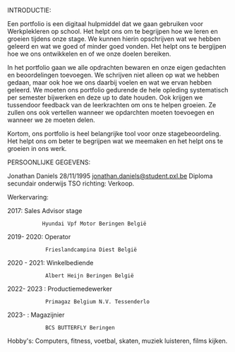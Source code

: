 INTRODUCTIE:

Een portfolio is een digitaal hulpmiddel dat we gaan gebruiken voor Werkplekleren op school. Het helpt ons om te begrijpen hoe we leren en groeien tijdens onze stage. We kunnen hierin opschrijven wat we hebben geleerd en wat we goed of minder goed vonden. Het helpt ons te bergijpen hoe we ons ontwikkelen en of we onze doelen bereiken.

In het portfolio gaan we alle opdrachten bewaren en onze eigen gedachten en beoordelingen toevoegen. We schrijven niet alleen op wat we hebben gedaan, maar ook hoe we ons daarbij voelen en wat we ervan hebben geleerd. We moeten ons portfolio gedurende de hele opleding systematisch per semester bijwerken en deze up to date houden. Ook krijgen we tussendoor feedback van de leerkrachten om ons te helpen groeien. Ze zullen ons ook vertellen wanneer we opdarchten moeten toevoegen en wanneer we ze moeten delen.

Kortom, ons portfolio is heel belangrijke tool voor onze stagebeoordeling. Het helpt ons om beter te begrijpen wat we meemaken en het helpt ons te groeien in ons werk.


PERSOONLIJKE GEGEVENS:

Jonathan Daniels 28/11/1995
jonathan.daniels@student.pxl.be
Diploma secundair onderwijs TSO richting: Verkoop.

Werkervaring: 

2017: Sales Advisor stage    

               Hyundai Vpf Motor Beringen België 

                                                        
2019- 2020: Operator 

                Frieslandcampina Diest België 

                                                     
2020 - 2021: Winkelbediende                                                       

                Albert Heijn Beringen België 

                                                      

2022- 2023 : Productiemedewerker 

                Primagaz Belgium N.V. Tessenderlo 

 

2023- :  Magazijnier 

                BCS BUTTERFLY Beringen

Hobby's: Computers, fitness, voetbal, skaten, muziek luisteren, films kijken.

 


